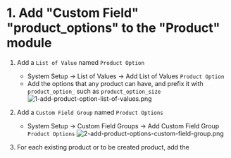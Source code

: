 # 1. Add "Custom Field" "product_options" to the "Product" module

1. Add a ```List of Value``` named ```Product Option```
    - System Setup -> List of Values -> Add List of Values ```Product Option```
    - Add the options that any product can have, and prefix it with ```product_option_``` such as ```product_option_size```
    ![1-add-product-option-list-of-values.png](https://bitbucket.org/repo/qEd965M/images/1707896004-1-add-product-option-list-of-values.png)

2. Add a ```Custom Field Group``` named ```Product Options```
    - System Setup -> Custom Field Groups -> Add Custom Field Group ```Product Options```
![2-add-product-options-custom-field-group.png](https://bitbucket.org/repo/qEd965M/images/3421113696-2-add-product-options-custom-field-group.png)
    

2. For each existing product or to be created product, add the